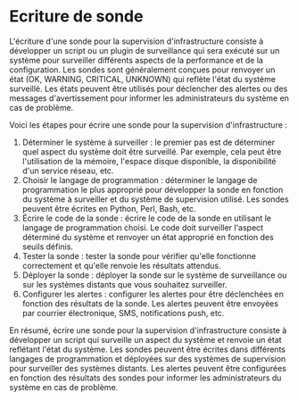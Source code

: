 # Ecriture de sonde

L'écriture d'une sonde pour la supervision d'infrastructure consiste à développer un script ou un plugin de surveillance qui sera exécuté sur un système pour surveiller différents aspects de la performance et de la configuration. Les sondes sont généralement conçues pour renvoyer un état (OK, WARNING, CRITICAL, UNKNOWN) qui reflète l'état du système surveillé. Les états peuvent être utilisés pour déclencher des alertes ou des messages d'avertissement pour informer les administrateurs du système en cas de problème.

Voici les étapes pour écrire une sonde pour la supervision d'infrastructure :

1. Déterminer le système à surveiller : le premier pas est de déterminer quel aspect du système doit être surveillé. Par exemple, cela peut être l'utilisation de la mémoire, l'espace disque disponible, la disponibilité d'un service réseau, etc.
2. Choisir le langage de programmation : déterminer le langage de programmation le plus approprié pour développer la sonde en fonction du système à surveiller et du système de supervision utilisé. Les sondes peuvent être écrites en Python, Perl, Bash, etc.
3. Écrire le code de la sonde : écrire le code de la sonde en utilisant le langage de programmation choisi. Le code doit surveiller l'aspect déterminé du système et renvoyer un état approprié en fonction des seuils définis.
4. Tester la sonde : tester la sonde pour vérifier qu'elle fonctionne correctement et qu'elle renvoie les résultats attendus.
5. Déployer la sonde : déployer la sonde sur le système de surveillance ou sur les systèmes distants que vous souhaitez surveiller.
6. Configurer les alertes : configurer les alertes pour être déclenchées en fonction des résultats de la sonde. Les alertes peuvent être envoyées par courrier électronique, SMS, notifications push, etc.

En résumé, écrire une sonde pour la supervision d'infrastructure consiste à développer un script qui surveille un aspect du système et renvoie un état reflétant l'état du système. Les sondes peuvent être écrites dans différents langages de programmation et déployées sur des systèmes de supervision pour surveiller des systèmes distants. Les alertes peuvent être configurées en fonction des résultats des sondes pour informer les administrateurs du système en cas de problème.
